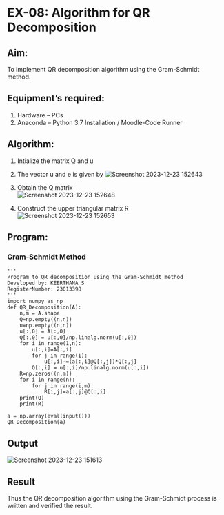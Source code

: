 # EX-08: Algorithm for QR Decomposition
## Aim:
To implement QR decomposition algorithm using the Gram-Schmidt method.
## Equipment’s required:
1.	Hardware – PCs
2.	Anaconda – Python 3.7 Installation / Moodle-Code Runner
## Algorithm:
1.	Intialize the matrix Q and u
2.	The vector u and e is given by
  ![Screenshot 2023-12-23 152643](https://github.com/KeerthanaaSaravanan/EX-08_QRdecomposition/assets/145742596/104ef04b-965d-427f-8584-69e4ec2f3968)

4.	Obtain the Q matrix   
   ![Screenshot 2023-12-23 152648](https://github.com/KeerthanaaSaravanan/EX-08_QRdecomposition/assets/145742596/5babcbeb-b182-4fa2-b0a7-40b2befc1411)


5.	Construct the upper triangular matrix R
   ![Screenshot 2023-12-23 152653](https://github.com/KeerthanaaSaravanan/EX-08_QRdecomposition/assets/145742596/e4e0aa6c-2f4f-403c-a0b3-b07de526ba60)

## Program:
### Gram-Schmidt Method
```
'''
Program to QR decomposition using the Gram-Schmidt method
Developed by: KEERTHANA S
RegisterNumber: 23013398
'''
import numpy as np
def QR_Decomposition(A):
    n,m = A.shape
    Q=np.empty((n,n))
    u=np.empty((n,n))
    u[:,0] = A[:,0]
    Q[:,0] = u[:,0]/np.linalg.norm(u[:,0])
    for i in range(1,n):
        u[:,i]=A[:,i]
        for j in range(i):
            u[:,i]-=(a[:,i]@Q[:,j])*Q[:,j]
        Q[:,i] = u[:,i]/np.linalg.norm(u[:,i])
    R=np.zeros((n,m))
    for i in range(n):
        for j in range(i,m):
            R[i,j]=a[:,j]@Q[:,i]
    print(Q)        
    print(R)
    
a = np.array(eval(input()))
QR_Decomposition(a)

```

## Output
![Screenshot 2023-12-23 151613](https://github.com/KeerthanaaSaravanan/EX-08_QRdecomposition/assets/145742596/619d6e93-06d0-4a1c-8989-adf0e15e16fe)

## Result
Thus the QR decomposition algorithm using the Gram-Schmidt process is written and verified the result.
